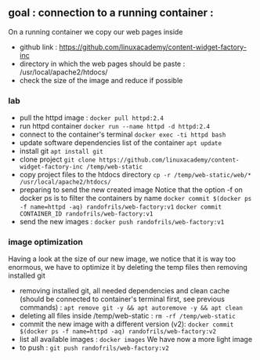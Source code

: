 ## goal : connection to a running container :

On a running container we copy our web pages inside

* github link : https://github.com/linuxacademy/content-widget-factory-inc
* directory in which the web pages should be paste : /usr/local/apache2/htdocs/
* check the size of the image and reduce if possible

### lab

* pull the httpd image :
  `docker pull httpd:2.4`
* run httpd container
  `docker run --name httpd -d httpd:2.4`
* connect to the container's terminal
  `docker exec -ti httpd bash`
* update software dependencies list of the container
  `apt update`
* install git
  `apt install git`
* clone project
  `git clone https://github.com/linuxacademy/content-widget-factory-inc /temp/web-static`
* copy project files to the htdocs directory
  `cp -r /temp/web-static/web/* /usr/local/apache2/htdocs/`
* preparing to send the new created image
  Notice that the option -f on docker ps is to filter the containers by name
  `docker commit $(docker ps -f name=httpd -aq) randofrils/web-factory:v1`
  `docker commit CONTAINER_ID randofrils/web-factory:v1`
* send the new images :
  `docker push randofrils/web-factory:v1`

### image optimization

Having a look at the size of our new image, we notice that it is way too enormous, we have to optimize it by deleting
the temp files
then removing installed git

* removing installed git, all needed dependencies and clean cache (should be connected to container's terminal first,
  see previous commands) :
  `apt remove git -y && apt autoremove -y && apt clean`
* deleting all files inside /temp/web-static :
  `rm -rf /temp/web-static`
* commit the new image with a different version (v2):
  `docker commit $(docker ps -f name=httpd -aq) randofrils/web-factory:v2`
* list all available images :
  `docker images`
  We have now a more light image
* to push :
  `git push randofrils/web-factory:v2`